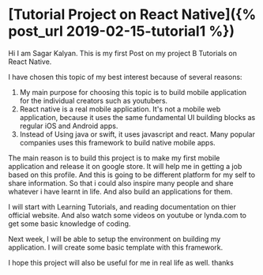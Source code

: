 # [Tutorial Project on React Native]({% post_url 2019-02-15-tutorial1 %})

Hi I am Sagar Kalyan. This is my first Post on my project B Tutorials on React Native.

I have chosen this topic of my best interest because of several reasons:
1. My main purpose for choosing this topic is to build mobile application for the individual creators such as youtubers.
2. React native is a real mobile application. It's not a mobile web application, because it uses
the same fundamental UI building blocks as regular iOS and Android apps.
3. Instead of Using java or swift, it uses javascript and react. Many popular companies uses this framework to build native mobile apps.

The main reason is to build this project is to make my first mobile application and release it on google store.
It will help me in getting a job based on this profile. And this is going to be different platform for my self to share information.
So that i could also inspire many people and share whatever i have learnt in life. And also build an applications for them.


I will start with Learning Tutorials, and reading documentation on thier official website. And also watch some videos on youtube or lynda.com
to get some basic knowledge of coding.

Next week, I will be able to setup the environment on building my application.
I will create some basic template with this framework.

I hope this project will also be useful for me in real life as well. thanks
